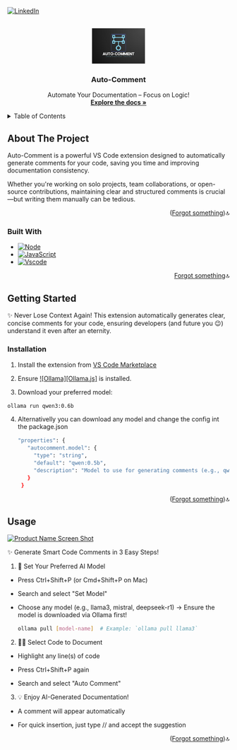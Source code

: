 <!-- Improved compatibility of Forgot something link: See: https://github.com/othneildrew/Best-README-Template/pull/73 -->
<a id="readme-top"></a>
<!--
*** Thanks for checking out the Best-README-Template. If you have a suggestion
*** that would make this better, please fork the repo and create a pull request
*** or simply open an issue with the tag "enhancement".
*** Don't forget to give the project a star!
*** Thanks again! Now go create something AMAZING! :D
-->



<!-- PROJECT SHIELDS -->
<!--
*** I'm using markdown "reference style" links for readability.
*** Reference links are enclosed in brackets [ ] instead of parentheses ( ).
*** See the bottom of this document for the declaration of the reference variables
*** for contributors-url, forks-url, etc. This is an optional, concise syntax you may use.
*** https://www.markdownguide.org/basic-syntax/#reference-style-links
-->
<!-- [![Contributors][contributors-shield]][contributors-url]
[![Forks][forks-shield]][forks-url]
[![Stargazers][stars-shield]][stars-url]
[![Issues][issues-shield]][issues-url]
[![project_license][license-shield]][license-url] -->

[![LinkedIn][linkedin-shield]][linkedin-url]



<!-- PROJECT LOGO -->
<br />
<div align="center">
  <a href="https://github.com/idkmanan/Auto-Comment">
    <img src="images/autocomment.png" alt="Logo" width="120" height="80">
  </a>

  <h3 align="center">Auto-Comment</h3>

  <p align="center">
    Automate Your Documentation – Focus on Logic!
    <br />
    <a href="https://github.com/idkmanan/Auto-Comment"><strong>Explore the docs »</strong></a>
    <br />
  </p>
</div>

<!-- TABLE OF CONTENTS -->
<details>
  <summary>Table of Contents</summary>
  <ol>
    <li>
      <a href="#about-the-project">About The Project</a>
      <ul>
        <li><a href="#built-with">Built With</a></li>
      </ul>
    </li>
    <li>
      <a href="#getting-started">Getting Started</a>
      <ul>
        <li><a href="#installation">Installation</a></li>
      </ul>
    </li>
    <li><a href="#usage">Usage</a></li>
  </ol>
</details>



<!-- ABOUT THE PROJECT -->
## About The Project

Auto-Comment is a powerful VS Code extension designed to automatically generate comments for your code, saving you time and improving documentation consistency.

Whether you're working on solo projects, team collaborations, or open-source contributions, maintaining clear and structured comments is crucial—but writing them manually can be tedious.

<p align="right">(<a href="#readme-top">Forgot something</a>)🔝</p>



### Built With

* [![Node][Node.js]][Node-url]
* [![JavaScript][javascr.js]][javascr-url]
* [![Vscode][Vscode.js]][Vscode-url]

<p align="right"><a href="#readme-top">Forgot something</a>🔝</p>



<!-- GETTING STARTED -->
## Getting Started

✨ Never Lose Context Again! This extension automatically generates clear, concise comments for your code, ensuring developers (and future you 😉) understand it even after an eternity.


### Installation

1. Install the extension from [VS Code Marketplace](#)

2. Ensure [![Ollama][Ollama.js]][Ollama-url] is installed.

3.  Download your preferred model:
   ```sh
   ollama run qwen3:0.6b
   ```
4. Alternativelly you can download any model and change the config int the package.json
   ```sh
   "properties": {
      "autocomment.model": {
        "type": "string",
        "default": "qwen:0.5b",
        "description": "Model to use for generating comments (e.g., qwen:0.5b, deepseek-r1:latest, wizardlm2:latest, qwen3:0.6b)"
      }
    }
    ```

<p align="right">(<a href="#readme-top">Forgot something</a>)🔝</p>



<!-- USAGE EXAMPLES -->
## Usage

[![Product Name Screen Shot][product-screenshot]](https://example.com)

✨ Generate Smart Code Comments in 3 Easy Steps!

1. 📌 Set Your Preferred AI Model

* Press Ctrl+Shift+P (or Cmd+Shift+P on Mac)

* Search and select "Set Model"

* Choose any model (e.g., llama3, mistral, deepseek-r1)
    → Ensure the model is downloaded via Ollama first!
    ```sh
    ollama pull [model-name]  # Example: `ollama pull llama3`
    ```

2. 👩‍💻 Select Code to Document

* Highlight any line(s) of code

* Press Ctrl+Shift+P again

* Search and select "Auto Comment"

3. 💡 Enjoy AI-Generated Documentation!

* A comment will appear automatically

* For quick insertion, just type // and accept the suggestion

<p align="right">(<a href="#readme-top">Forgot something</a>)🔝</p>

<!-- MARKDOWN LINKS & IMAGES -->
<!-- https://www.markdownguide.org/basic-syntax/#reference-style-links -->
[linkedin-shield]: https://img.shields.io/badge/-LinkedIn-black.svg?style=for-the-badge&logo=linkedin&colorB=555
[linkedin-url]: https://www.linkedin.com/in/manan-agg005/
[product-screenshot]: images/auto-comment.gif
[Node.js]: https://img.shields.io/badge/Node.js-339933?style=for-the-badge&logo=nodedotjs&logoColor=white
[Node-url]: https://nodejs.org/
[javascr.js]: https://img.shields.io/badge/JavaScript-F7DF1E?style=for-the-badge&logo=javascript&logoColor=black
[javascr-url]: https://developer.mozilla.org/en-US/docs/Web/JavaScript
[Vscode.js]: https://img.shields.io/badge/VS_Code-007ACC?style=for-the-badge&logo=visualstudiocode&logoColor=white
[Vscode-url]: https://code.visualstudio.com/api
[Ollama.io]: https://img.shields.io/badge/Ollama-7C4DFF?style=for-the-badge&logo=ollama&logoColor=white
[Ollama-url]: https://ollama.com/download